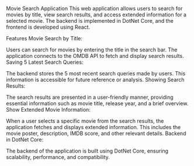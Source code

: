 Movie Search Application
This web application allows users to search for movies by title, view search results, and access extended information for a selected movie. The backend is implemented in DotNet Core, and the frontend is developed using React.

Features
Movie Search by Title:

Users can search for movies by entering the title in the search bar.
The application connects to the OMDB API to fetch and display search results.
Saving 5 Latest Search Queries:

The backend stores the 5 most recent search queries made by users.
This information is accessible for future reference or analysis.
Showing Search Results:

The search results are presented in a user-friendly manner, providing essential information such as movie title, release year, and a brief overview.
Show Extended Movie Information:

When a user selects a specific movie from the search results, the application fetches and displays extended information.
This includes the movie poster, description, IMDB score, and other relevant details.
Backend in DotNet Core:

The backend of the application is built using DotNet Core, ensuring scalability, performance, and compatibility.